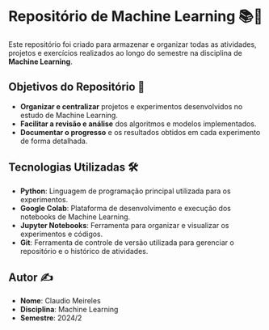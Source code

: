 # Repositório de Machine Learning 📚🤖

Este repositório foi criado para armazenar e organizar todas as atividades, projetos e exercícios realizados ao longo do semestre na disciplina de **Machine Learning**.

## Objetivos do Repositório 🎯

- **Organizar e centralizar** projetos e experimentos desenvolvidos no estudo de Machine Learning.
- **Facilitar a revisão e análise** dos algoritmos e modelos implementados.
- **Documentar o progresso** e os resultados obtidos em cada experimento de forma detalhada.

## Tecnologias Utilizadas 🛠️

- **Python**: Linguagem de programação principal utilizada para os experimentos.
- **Google Colab**: Plataforma de desenvolvimento e execução dos notebooks de Machine Learning.
- **Jupyter Notebooks**: Ferramenta para organizar e visualizar os experimentos e códigos.
- **Git**: Ferramenta de controle de versão utilizada para gerenciar o repositório e o histórico de atividades.

## Autor ✍️
- **Nome**: Claudio Meireles
- **Disciplina**: Machine Learning
- **Semestre**: 2024/2
